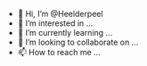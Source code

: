 - 👋 Hi, I’m @Heelderpeel
- 👀 I’m interested in ...
- 🌱 I’m currently learning ...
- 💞️ I’m looking to collaborate on ...
- 📫 How to reach me ...

<!---
Heelderpeel/Heelderpeel is a ✨ special ✨ repository because its `README.md` (this file) appears on your GitHub profile.
You can click the Preview link to take a look at your changes.
--->
